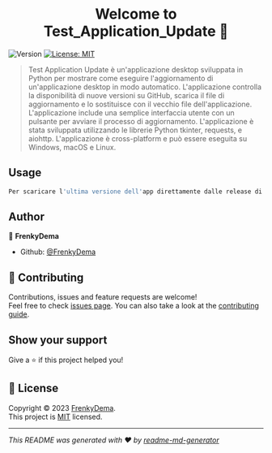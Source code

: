<h1 align="center">Welcome to Test_Application_Update 👋</h1>
<p>
  <img alt="Version" src="https://img.shields.io/badge/version-v0.0.3-blue.svg?cacheSeconds=2592000" />
  <a href="https://github.com/FrenkyDema/Test_Application_Update/blob/main/LICENSE" target="_blank">
    <img alt="License: MIT" src="https://img.shields.io/badge/License-MIT-yellow.svg" />
  </a>
</p>

> Test Application Update è un'applicazione desktop sviluppata in Python per mostrare come eseguire l'aggiornamento di un'applicazione desktop in modo automatico. L'applicazione controlla la disponibilità di nuove versioni su GitHub, scarica il file di aggiornamento e lo sostituisce con il vecchio file dell'applicazione. L'applicazione include una semplice interfaccia utente con un pulsante per avviare il processo di aggiornamento. L'applicazione è stata sviluppata utilizzando le librerie Python tkinter, requests, e aiohttp. L'applicazione è cross-platform e può essere eseguita su Windows, macOS e Linux.

## Usage

```sh
Per scaricare l'ultima versione dell'app direttamente dalle release di GitHub, segui questi passaggi:
```

## Author

👤 **FrenkyDema**

* Github: [@FrenkyDema](https://github.com/FrenkyDema)

## 🤝 Contributing

Contributions, issues and feature requests are welcome!<br />Feel free to check [issues page](https://github.com/FrenkyDema/Test_Application_Update/issues/new/choose). You can also take a look at the [contributing guide](https://github.com/FrenkyDema/Test_Application_Update/blob/main/CONTRIBUTING.md).

## Show your support

Give a ⭐️ if this project helped you!

## 📝 License

Copyright © 2023 [FrenkyDema](https://github.com/FrenkyDema).<br />
This project is [MIT](https://github.com/FrenkyDema/Test_Application_Update/blob/main/LICENSE) licensed.

***
_This README was generated with ❤️ by [readme-md-generator](https://github.com/kefranabg/readme-md-generator)_